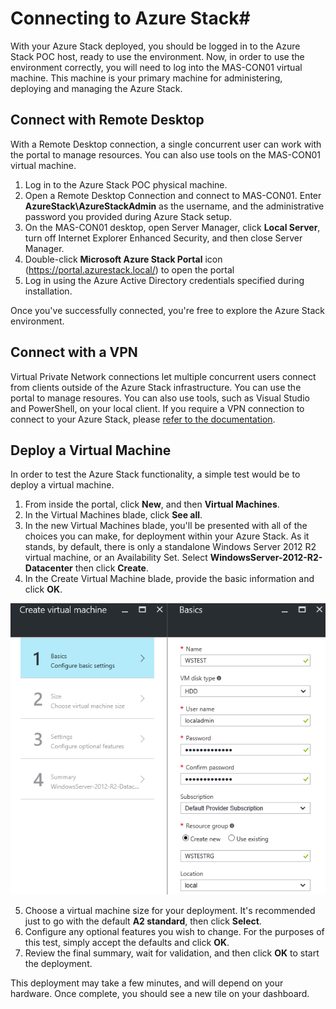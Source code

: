 # Connecting to Azure Stack#

With your Azure Stack deployed, you should be logged in to the Azure Stack POC host, ready to use the environment. Now, in order to use the environment correctly, you will need to log into the MAS-CON01 virtual machine. This machine is your primary machine for administering, deploying and managing the Azure Stack.

## Connect with Remote Desktop
With a Remote Desktop connection, a single concurrent user can work with the portal to manage resources. You can also use tools on the MAS-CON01 virtual machine.

1. Log in to the Azure Stack POC physical machine.
2. Open a Remote Desktop Connection and connect to MAS-CON01. Enter **AzureStack\AzureStackAdmin** as the username, and the administrative password you provided during Azure Stack setup.  
3. On the MAS-CON01 desktop, open Server Manager, click **Local Server**, turn off Internet Explorer Enhanced Security, and then close Server Manager.
4. Double-click **Microsoft Azure Stack Portal** icon (https://portal.azurestack.local/) to open the portal
5. Log in using the Azure Active Directory credentials specified during installation.

Once you've successfully connected, you're free to explore the Azure Stack environment.

## Connect with a VPN
Virtual Private Network connections let multiple concurrent users connect from clients outside of the Azure Stack infrastructure. You can use the portal to manage resoures. You can also use tools, such as Visual Studio and PowerShell, on your local client. If you require a VPN connection to connect to your Azure Stack, please [refer to the documentation](https://docs.microsoft.com/en-us/azure/azure-stack/azure-stack-connect-azure-stack).

## Deploy a Virtual Machine

In order to test the Azure Stack functionality, a simple test would be to deploy a virtual machine.

1. From inside the portal, click **New**, and then **Virtual Machines**.
2. In the Virtual Machines blade, click **See all**.
3. In the new Virtual Machines blade, you'll be presented with all of the choices you can make, for deployment within your Azure Stack. As it stands, by default, there is only a standalone Windows Server 2012 R2 virtual machine, or an Availability Set. Select **WindowsServer-2012-R2-Datacenter** then click **Create**.
4. In the Create Virtual Machine blade, provide the basic information and click **OK**.

![Enter Basic Info](/deploy/azurestack/docs/media/CreateVMBasic.PNG)

5. Choose a virtual machine size for your deployment. It's recommended just to go with the default **A2 standard**, then click **Select**.
6. Configure any optional features you wish to change. For the purposes of this test, simply accept the defaults and click **OK**.
7. Review the final summary, wait for validation, and then click **OK** to start the deployment.

This deployment may take a few minutes, and will depend on your hardware. Once complete, you should see a new tile on your dashboard.

